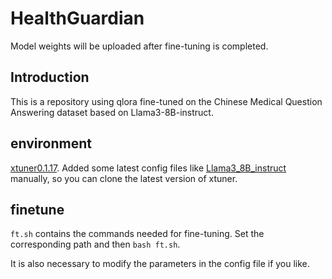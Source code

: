 # HealthGuardian
Model weights will be uploaded after fine-tuning is completed.

## Introduction
This is a repository using qlora fine-tuned on the Chinese Medical Question Answering dataset based on Llama3-8B-instruct.

## environment
[xtuner0.1.17](https://github.com/InternLM/xtuner). Added some latest config files like [Llama3_8B_instruct](https://github.com/InternLM/xtuner/blob/main/xtuner/configs/llama/llama3_8b_instruct/llama3_8b_instruct_qlora_alpaca_e3.py) manually, so you can clone the latest version of xtuner.

## finetune
`ft.sh` contains the commands needed for fine-tuning. Set the corresponding path and then `bash ft.sh`.

It is also necessary to modify the parameters in the config file if you like.

